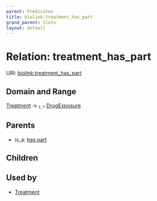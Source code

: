 ```yaml
---
parent: Predicates
title: biolink:treatment_has_part
grand_parent: Slots
layout: default
---
```


# Relation: treatment_has_part




URI: [biolink:treatment_has_part](https://w3id.org/biolink/vocab/treatment_has_part)

## Domain and Range

[Treatment](Treatment.md) ->  <sub>1..*</sub> [DrugExposure](DrugExposure.md)

## Parents

 *  is_a: [has part](has_part.md)

## Children


## Used by

 * [Treatment](Treatment.md)
